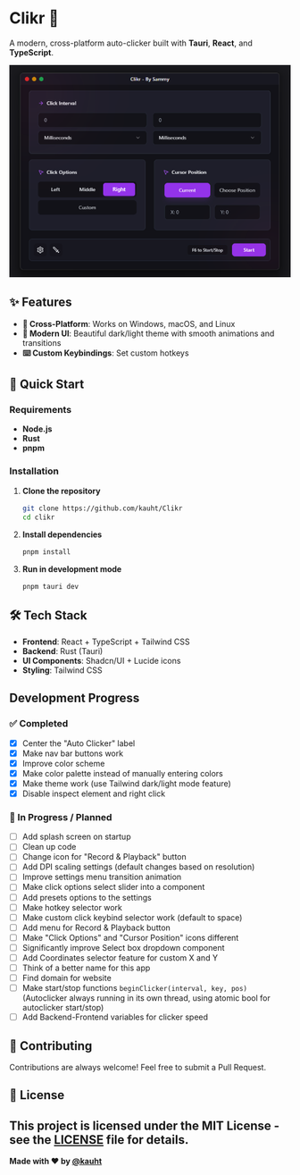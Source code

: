 # Clikr 🗿

A modern, cross-platform auto-clicker built with **Tauri**, **React**, and **TypeScript**.

![Clikr UI](images/clikr_UI.png)

## ✨ Features

- **📱 Cross-Platform**: Works on Windows, macOS, and Linux
- **🎨 Modern UI**: Beautiful dark/light theme with smooth animations and transitions
- **⌨️ Custom Keybindings**: Set custom hotkeys


## 🚀 Quick Start

### Requirements

- **Node.js**
- **Rust**
- **pnpm**

### Installation

1. **Clone the repository**
   ```bash
   git clone https://github.com/kauht/Clikr
   cd clikr
   ```

2. **Install dependencies**
   ```bash
   pnpm install
   ```

3. **Run in development mode**
   ```bash
   pnpm tauri dev
   ```


## 🛠️ Tech Stack

- **Frontend**: React + TypeScript + Tailwind CSS
- **Backend**: Rust (Tauri)
- **UI Components**: Shadcn/UI + Lucide icons
- **Styling**: Tailwind CSS

## Development Progress

### ✅ Completed

- [x] Center the "Auto Clicker" label
- [x] Make nav bar buttons work
- [x] Improve color scheme
- [x] Make color palette instead of manually entering colors 
- [x] Make theme work (use Tailwind dark/light mode feature)
- [x] Disable inspect element and right click

### 🚧 In Progress / Planned

- [ ] Add splash screen on startup
- [ ] Clean up code
- [ ] Change icon for "Record & Playback" button
- [ ] Add DPI scaling settings (default changes based on resolution)
- [ ] Improve settings menu transition animation
- [ ] Make click options select slider into a component
- [ ] Add presets options to the settings
- [ ] Make hotkey selector work
- [ ] Make custom click keybind selector work (default to space)
- [ ] Add menu for Record & Playback button
- [ ] Make "Click Options" and "Cursor Position" icons different
- [ ] Significantly improve Select box dropdown component
- [ ] Add Coordinates selector feature for custom X and Y
- [ ] Think of a better name for this app
- [ ] Find domain for website
- [ ] Make start/stop functions `beginClicker(interval, key, pos)` (Autoclicker always running in its own thread, using atomic bool for autoclicker start/stop)
- [ ] Add Backend-Frontend variables for clicker speed

## 🤝 Contributing

Contributions are always welcome! Feel free to submit a Pull Request.

## 📄 License

This project is licensed under the MIT License - see the [LICENSE](LICENSE) file for details.
---

**Made with ❤️ by [@kauht](https://discord.gg/WVMHUgrgeH)**
